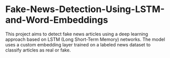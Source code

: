 # Fake-News-Detection-Using-LSTM-and-Word-Embeddings
This project aims to detect fake news articles using a deep learning approach based on LSTM (Long Short-Term Memory) networks. The model uses a custom embedding layer trained on a labeled news dataset to classify articles as real or fake.
